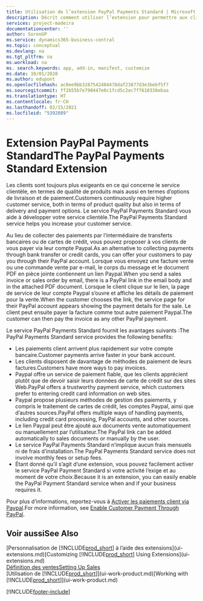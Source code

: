 ```yaml
---
title: Utilisation de l’extension PayPal Payments Standard | Microsoft Docs
description: Décrit comment utiliser l’extension pour permettre aux clients d’effectuer des paiements avec Paypal.
services: project-madeira
documentationcenter: ''
author: SorenGP
ms.service: dynamics365-business-central
ms.topic: conceptual
ms.devlang: na
ms.tgt_pltfrm: na
ms.workload: na
ms. search.keywords: app, add-in, manifest, customize
ms.date: 10/01/2020
ms.author: edupont
ms.openlocfilehash: ac0ee9bb3287542484478daf23877d3e3bebf5f7
ms.sourcegitcommit: ff2b55b7e790447e0c1fcd5c2ec7f7610338ebaa
ms.translationtype: HT
ms.contentlocale: fr-CH
ms.lasthandoff: 02/15/2021
ms.locfileid: "5392089"
---
```

# <a name="the-paypal-payments-standard-extension"></a><span data-ttu-id="615ba-103">Extension PayPal Payments Standard</span><span class="sxs-lookup"><span data-stu-id="615ba-103">The PayPal Payments Standard Extension</span></span>
<span data-ttu-id="615ba-104">Les clients sont toujours plus exigeants en ce qui concerne le service clientèle, en termes de qualité de produits mais aussi en termes d’options de livraison et de paiement.</span><span class="sxs-lookup"><span data-stu-id="615ba-104">Customers continuously require higher customer service, both in terms of product quality but also in terms of delivery and payment options.</span></span> <span data-ttu-id="615ba-105">Le service PayPal Payments Standard vous aide à développer votre service clientèle.</span><span class="sxs-lookup"><span data-stu-id="615ba-105">The PayPal Payments Standard service helps you increase your customer service.</span></span>

<span data-ttu-id="615ba-106">Au lieu de collecter des paiements par l’intermédiaire de transferts bancaires ou de cartes de crédit, vous pouvez proposer à vos clients de vous payer via leur compte Paypal.</span><span class="sxs-lookup"><span data-stu-id="615ba-106">As an alternative to collecting payments through bank transfer or credit cards, you can offer your customers to pay you through their PayPal account.</span></span> <span data-ttu-id="615ba-107">Lorsque vous envoyez une facture vente ou une commande vente par e-mail, le corps du message et le document PDF en pièce jointe contiennent un lien Paypal.</span><span class="sxs-lookup"><span data-stu-id="615ba-107">When you send a sales invoice or sales order by email, there is a PayPal link in the email body and in the attached PDF document.</span></span> <span data-ttu-id="615ba-108">Lorsque le client clique sur le lien, la page de service de leur compte Paypal s’ouvre et affiche les détails de paiement pour la vente.</span><span class="sxs-lookup"><span data-stu-id="615ba-108">When the customer chooses the link, the service page for their PayPal account appears showing the payment details for the sale.</span></span> <span data-ttu-id="615ba-109">Le client peut ensuite payer la facture comme tout autre paiement Paypal.</span><span class="sxs-lookup"><span data-stu-id="615ba-109">The customer can then pay the invoice as any other PayPal payment.</span></span>

<span data-ttu-id="615ba-110">Le service PayPal Payments Standard fournit les avantages suivants :</span><span class="sxs-lookup"><span data-stu-id="615ba-110">The PayPal Payments Standard service provides the following benefits:</span></span>

* <span data-ttu-id="615ba-111">Les paiements client arrivent plus rapidement sur votre compte bancaire.</span><span class="sxs-lookup"><span data-stu-id="615ba-111">Customer payments arrive faster in your bank account.</span></span>
* <span data-ttu-id="615ba-112">Les clients disposent de davantage de méthodes de paiement de leurs factures.</span><span class="sxs-lookup"><span data-stu-id="615ba-112">Customers have more ways to pay invoices.</span></span>
* <span data-ttu-id="615ba-113">Paypal offre un service de paiement fiable, que les clients apprécient plutôt que de devoir saisir leurs données de carte de crédit sur des sites Web.</span><span class="sxs-lookup"><span data-stu-id="615ba-113">PayPal offers a trustworthy payment service, which customers prefer to entering credit card information on web sites.</span></span>
* <span data-ttu-id="615ba-114">Paypal propose plusieurs méthodes de gestion des paiements, y compris le traitement de cartes de crédit, les comptes Paypal, ainsi que d’autres sources.</span><span class="sxs-lookup"><span data-stu-id="615ba-114">PayPal offers multiple ways of handling payments, including credit card processing, PayPal accounts, and other sources.</span></span>
* <span data-ttu-id="615ba-115">Le lien Paypal peut être ajouté aux documents vente automatiquement ou manuellement par l’utilisateur.</span><span class="sxs-lookup"><span data-stu-id="615ba-115">The PayPal link can be added automatically to sales documents or manually by the user.</span></span>
* <span data-ttu-id="615ba-116">Le service PayPal Payments Standard n’implique aucun frais mensuels ni de frais d’installation.</span><span class="sxs-lookup"><span data-stu-id="615ba-116">The PayPal Payments Standard service does not involve monthly fees or setup fees.</span></span>
* <span data-ttu-id="615ba-117">Étant donné qu’il s’agit d’une extension, vous pouvez facilement activer le service PayPal Payment Standard si votre activité l’exige et au moment de votre choix.</span><span class="sxs-lookup"><span data-stu-id="615ba-117">Because it is an extension, you can easily enable the PayPal Payment Standard service when and if your business requires it.</span></span>  

<span data-ttu-id="615ba-118">Pour plus d’informations, reportez-vous à [Activer les paiements client via Paypal](sales-how-enable-payment-service-extensions.md).</span><span class="sxs-lookup"><span data-stu-id="615ba-118">For more information, see [Enable Customer Payment Through PayPal](sales-how-enable-payment-service-extensions.md).</span></span>

## <a name="see-also"></a><span data-ttu-id="615ba-119">Voir aussi</span><span class="sxs-lookup"><span data-stu-id="615ba-119">See Also</span></span>
<span data-ttu-id="615ba-120">[Personnalisation de [!INCLUDE[prod_short](includes/prod_short.md)] à l’aide des extensions](ui-extensions.md)</span><span class="sxs-lookup"><span data-stu-id="615ba-120">[Customizing [!INCLUDE[prod_short](includes/prod_short.md)] Using Extensions](ui-extensions.md)</span></span>  
[<span data-ttu-id="615ba-121">Définition des ventes</span><span class="sxs-lookup"><span data-stu-id="615ba-121">Setting Up Sales</span></span>](sales-setup-sales.md)  
<span data-ttu-id="615ba-122">[Utilisation de [!INCLUDE[prod_short](includes/prod_short.md)]](ui-work-product.md)</span><span class="sxs-lookup"><span data-stu-id="615ba-122">[Working with [!INCLUDE[prod_short](includes/prod_short.md)]](ui-work-product.md)</span></span>


[!INCLUDE[footer-include](includes/footer-banner.md)]